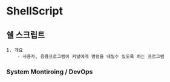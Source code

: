 # ShellScript
## 쉘 스크립트
    1. 개요
        - 사용자, 응용프로그램이 커널에게 명령을 내릴수 있도록 하는 프로그램

### System Montiroing / DevOps






